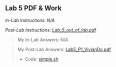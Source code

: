 ## Lab 5 PDF & Work

*In-Lab Instructions: N/A*

*Post-Lab Instructions: [Lab_5_out_of_lab.pdf](https://github.com/odnaiviv/CSC3320/blob/main/Labs/Lab%2005/Lab_5_out_of_lab.pdf)*

>My In-Lab Answers: N/A

>My Post-Lab Answers: [Lab5_P1_VivianDo.pdf](https://github.com/odnaiviv/CSC3320/blob/main/Labs/Lab%2005/Lab5_P1_VivianDo.pdf)
>* Code: [simple.sh](https://github.com/odnaiviv/CSC3320/blob/main/Labs/Lab%2005/simple.sh)
